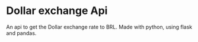 # Dollar exchange Api
An api to get the Dollar exchange rate to BRL. Made with python, using flask and pandas.
